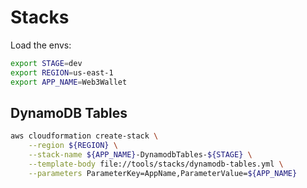 # Stacks

Load the envs:

```bash
export STAGE=dev
export REGION=us-east-1
export APP_NAME=Web3Wallet
```

## DynamoDB Tables

```bash
aws cloudformation create-stack \
    --region ${REGION} \
    --stack-name ${APP_NAME}-DynamodbTables-${STAGE} \
    --template-body file://tools/stacks/dynamodb-tables.yml \
    --parameters ParameterKey=AppName,ParameterValue=${APP_NAME}
```
